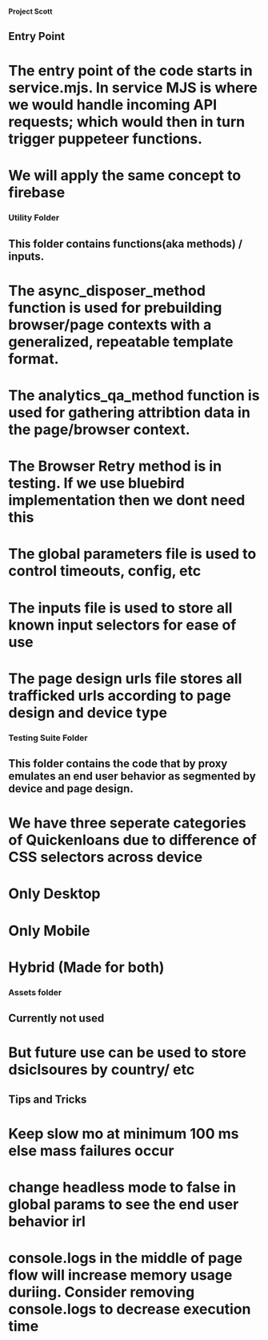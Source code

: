 #### Project Scott

## Entry Point
# The entry point of the code starts in service.mjs. In service MJS is where we would handle incoming API requests; which would then in turn trigger puppeteer functions.
# We will apply the same concept to firebase


### Utility Folder
## This folder contains functions(aka methods) / inputs.
# The async_disposer_method function is used for prebuilding browser/page contexts with a generalized, repeatable template format.
# The analytics_qa_method function is used for gathering attribtion data in the page/browser context.
# The Browser Retry method is in testing. If we use bluebird implementation then we dont need this
# The global parameters file is used to control timeouts, config, etc
# The inputs file is used to store all known input selectors for ease of use
# The page design urls file stores all trafficked urls according to page design and device type

### Testing Suite Folder
## This folder contains the code that by proxy emulates an end user behavior as segmented by device and page design. 
# We have three seperate categories of Quickenloans due to difference of CSS selectors across device
# Only Desktop
# Only Mobile
# Hybrid (Made for both)


### Assets folder
## Currently not used
# But future use can be used to store dsiclsoures by country/ etc


## Tips and Tricks
# Keep slow mo at minimum 100 ms else mass failures occur
# change headless mode to false in global params to see the end user behavior irl
# console.logs in the middle of page flow will increase memory usage duriing. Consider removing console.logs to decrease execution time